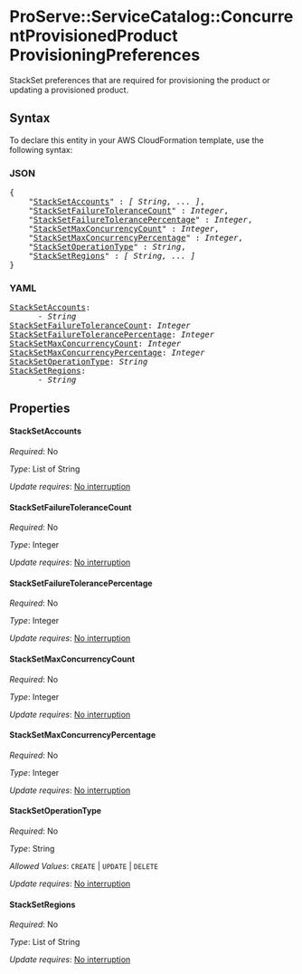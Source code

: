 # ProServe::ServiceCatalog::ConcurrentProvisionedProduct ProvisioningPreferences

StackSet preferences that are required for provisioning the product or updating a provisioned product.



## Syntax

To declare this entity in your AWS CloudFormation template, use the following syntax:

### JSON

<pre>
{
    "<a href="#stacksetaccounts" title="StackSetAccounts">StackSetAccounts</a>" : <i>[ String, ... ]</i>,
    "<a href="#stacksetfailuretolerancecount" title="StackSetFailureToleranceCount">StackSetFailureToleranceCount</a>" : <i>Integer</i>,
    "<a href="#stacksetfailuretolerancepercentage" title="StackSetFailureTolerancePercentage">StackSetFailureTolerancePercentage</a>" : <i>Integer</i>,
    "<a href="#stacksetmaxconcurrencycount" title="StackSetMaxConcurrencyCount">StackSetMaxConcurrencyCount</a>" : <i>Integer</i>,
    "<a href="#stacksetmaxconcurrencypercentage" title="StackSetMaxConcurrencyPercentage">StackSetMaxConcurrencyPercentage</a>" : <i>Integer</i>,
    "<a href="#stacksetoperationtype" title="StackSetOperationType">StackSetOperationType</a>" : <i>String</i>,
    "<a href="#stacksetregions" title="StackSetRegions">StackSetRegions</a>" : <i>[ String, ... ]</i>
}
</pre>

### YAML

<pre>
<a href="#stacksetaccounts" title="StackSetAccounts">StackSetAccounts</a>: <i>
      - String</i>
<a href="#stacksetfailuretolerancecount" title="StackSetFailureToleranceCount">StackSetFailureToleranceCount</a>: <i>Integer</i>
<a href="#stacksetfailuretolerancepercentage" title="StackSetFailureTolerancePercentage">StackSetFailureTolerancePercentage</a>: <i>Integer</i>
<a href="#stacksetmaxconcurrencycount" title="StackSetMaxConcurrencyCount">StackSetMaxConcurrencyCount</a>: <i>Integer</i>
<a href="#stacksetmaxconcurrencypercentage" title="StackSetMaxConcurrencyPercentage">StackSetMaxConcurrencyPercentage</a>: <i>Integer</i>
<a href="#stacksetoperationtype" title="StackSetOperationType">StackSetOperationType</a>: <i>String</i>
<a href="#stacksetregions" title="StackSetRegions">StackSetRegions</a>: <i>
      - String</i>
</pre>

## Properties

#### StackSetAccounts

_Required_: No

_Type_: List of String

_Update requires_: [No interruption](https://docs.aws.amazon.com/AWSCloudFormation/latest/UserGuide/using-cfn-updating-stacks-update-behaviors.html#update-no-interrupt)

#### StackSetFailureToleranceCount

_Required_: No

_Type_: Integer

_Update requires_: [No interruption](https://docs.aws.amazon.com/AWSCloudFormation/latest/UserGuide/using-cfn-updating-stacks-update-behaviors.html#update-no-interrupt)

#### StackSetFailureTolerancePercentage

_Required_: No

_Type_: Integer

_Update requires_: [No interruption](https://docs.aws.amazon.com/AWSCloudFormation/latest/UserGuide/using-cfn-updating-stacks-update-behaviors.html#update-no-interrupt)

#### StackSetMaxConcurrencyCount

_Required_: No

_Type_: Integer

_Update requires_: [No interruption](https://docs.aws.amazon.com/AWSCloudFormation/latest/UserGuide/using-cfn-updating-stacks-update-behaviors.html#update-no-interrupt)

#### StackSetMaxConcurrencyPercentage

_Required_: No

_Type_: Integer

_Update requires_: [No interruption](https://docs.aws.amazon.com/AWSCloudFormation/latest/UserGuide/using-cfn-updating-stacks-update-behaviors.html#update-no-interrupt)

#### StackSetOperationType

_Required_: No

_Type_: String

_Allowed Values_: <code>CREATE</code> | <code>UPDATE</code> | <code>DELETE</code>

_Update requires_: [No interruption](https://docs.aws.amazon.com/AWSCloudFormation/latest/UserGuide/using-cfn-updating-stacks-update-behaviors.html#update-no-interrupt)

#### StackSetRegions

_Required_: No

_Type_: List of String

_Update requires_: [No interruption](https://docs.aws.amazon.com/AWSCloudFormation/latest/UserGuide/using-cfn-updating-stacks-update-behaviors.html#update-no-interrupt)

